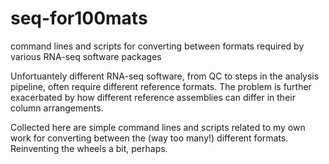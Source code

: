 # seq-for100mats
command lines and scripts for converting between formats required by various RNA-seq software packages

Unfortuantely different RNA-seq software, from QC to steps in the analysis pipeline, often require different reference formats. The problem is further exacerbated by how different reference assemblies can differ in their column arrangements.

Collected here are simple command lines and scripts related to my own work for converting between the (way too many!) different formats. Reinventing the wheels a bit, perhaps.
